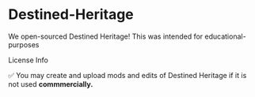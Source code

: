 # Destined-Heritage
We open-sourced Destined Heritage!
This was intended for educational-purposes

License Info

:white_check_mark: You may create and upload mods and edits of Destined Heritage if it is not used <b> commmercially. </b>

